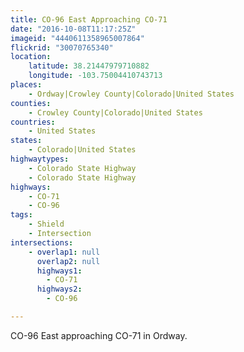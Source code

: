 ```yaml
---
title: CO-96 East Approaching CO-71
date: "2016-10-08T11:17:25Z"
imageid: "4440611358965007864"
flickrid: "30070765340"
location:
    latitude: 38.21447979710882
    longitude: -103.75004410743713
places:
    - Ordway|Crowley County|Colorado|United States
counties:
    - Crowley County|Colorado|United States
countries:
    - United States
states:
    - Colorado|United States
highwaytypes:
    - Colorado State Highway
    - Colorado State Highway
highways:
    - CO-71
    - CO-96
tags:
    - Shield
    - Intersection
intersections:
    - overlap1: null
      overlap2: null
      highways1:
        - CO-71
      highways2:
        - CO-96

---
```

CO-96 East approaching CO-71 in Ordway.